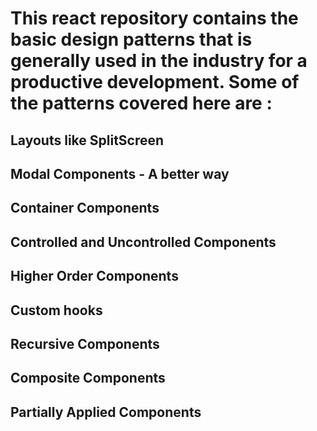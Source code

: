 # This react repository contains the basic design patterns that is generally used in the industry for a productive development. Some of the patterns covered here are :
## Layouts like SplitScreen
## Modal Components - A better way
## Container Components
## Controlled and Uncontrolled Components
## Higher Order Components
## Custom hooks
## Recursive Components
## Composite Components
## Partially Applied Components
